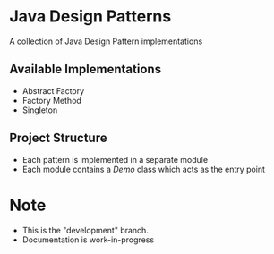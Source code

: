 # Java Design Patterns
A collection of Java Design Pattern implementations

## Available Implementations

- Abstract Factory
- Factory Method
- Singleton

## Project Structure

- Each pattern is implemented in a separate module
- Each module contains a *Demo* class which acts as the entry point


# Note
- This is the "development" branch. 
- Documentation is work-in-progress